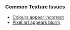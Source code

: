 ### Common Texture Issues
- [Colours appear incorrect](Compression%20Settings.md)
- [Pixel art appears blurry](Filter%20Mode.md)